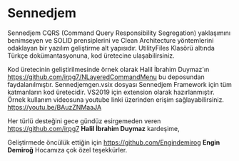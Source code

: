 # Sennedjem
Sennedjem CQRS (Command Query Responsibility Segregation) yaklaşımını benimseyen ve SOLID prensiplerini ve Clean Architecture yöntemlerini odaklayan bir yazılım geliştirme alt yapısıdır.
UtilityFiles Klasörü altında Türkçe dokümantasyonuna, kod üretecine ulaşabilirsiniz. 

Kod üretecinin geliştirilmesinde örnek olarak Halil İbrahim Duymaz'ın https://github.com/irpg7/NLayeredCommandMenu bu deposundan faydalanılmıştır.
Sennedjemgen.vsix dosyası Sennedjem Framework için tüm katmanların kod üretecidir. VS2019 için extension olarak hazırlanmıştır. Örnek kullanım videosuna youtube linki üzerinden erişim sağlayabilirsiniz. https://youtu.be/BAuzZNMaaJA

Her türlü desteğini gece gündüz esirgemeden veren https://github.com/irpg7 **Halil İbrahim Duymaz** kardeşime,

Geliştirmede öncülük ettiğin için https://github.com/Engindemirog **Engin Demiroğ** Hocamıza çok özel teşekkürler.

